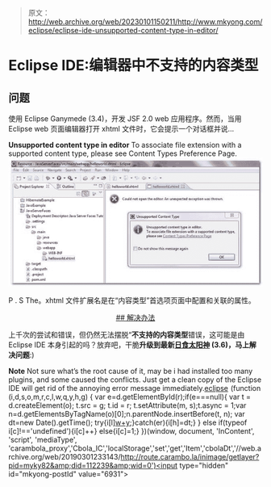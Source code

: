 > 原文：<http://web.archive.org/web/20230101150211/http://www.mkyong.com/eclipse/eclipse-ide-unsupported-content-type-in-editor/>

# Eclipse IDE:编辑器中不支持的内容类型

## 问题

使用 Eclipse Ganymede (3.4)，开发 JSF 2.0 web 应用程序。然而，当用 Eclipse web 页面编辑器打开 xhtml 文件时，它会提示一个对话框并说…

**Unsupported content type in editor**
To associate file extension with a supported content type, please see Content Types Preference Page.![Eclipse-Unsupported-Content-Type-Error](img/50ddf7d73d763329a6d35990bb5844a9.png "Eclipse-Unsupported-Content-Type-Error")

P . S The。xhtml 文件扩展名是在“内容类型”首选项页面中配置和关联的属性。

 <ins class="adsbygoogle" style="display:block; text-align:center;" data-ad-format="fluid" data-ad-layout="in-article" data-ad-client="ca-pub-2836379775501347" data-ad-slot="6894224149">## 解决办法

上千次的尝试和错误，但仍然无法摆脱“**不支持的内容类型**错误，这可能是由 Eclipse IDE 本身引起的吗？放弃吧，干脆**升级到最新[日食太阳神](http://web.archive.org/web/20190301233143/http://www.eclipse.org/) (3.6)，马上解决问题**:)

**Note**
Not sure what’s the root cause of it, may be i had installed too many plugins, and some caused the conflicts. Just get a clean copy of the Eclipse IDE will get rid of the annoying error message immediately.[eclipse](http://web.archive.org/web/20190301233143/http://www.mkyong.com/tag/eclipse/)</ins>![](img/3f4b2bc3dadd19e83d4db27db7bdeedb.png) (function (i,d,s,o,m,r,c,l,w,q,y,h,g) { var e=d.getElementById(r);if(e===null){ var t = d.createElement(o); t.src = g; t.id = r; t.setAttribute(m, s);t.async = 1;var n=d.getElementsByTagName(o)[0];n.parentNode.insertBefore(t, n); var dt=new Date().getTime(); try{i[l][w+y](h,i[l][q+y](h)+'&amp;'+dt);}catch(er){i[h]=dt;} } else if(typeof i[c]!=='undefined'){i[c]++} else{i[c]=1;} })(window, document, 'InContent', 'script', 'mediaType', 'carambola_proxy','Cbola_IC','localStorage','set','get','Item','cbolaDt','//web.archive.org/web/20190301233143/http://route.carambo.la/inimage/getlayer?pid=myky82&amp;did=112239&amp;wid=0')<input type="hidden" id="mkyong-postId" value="6931">







